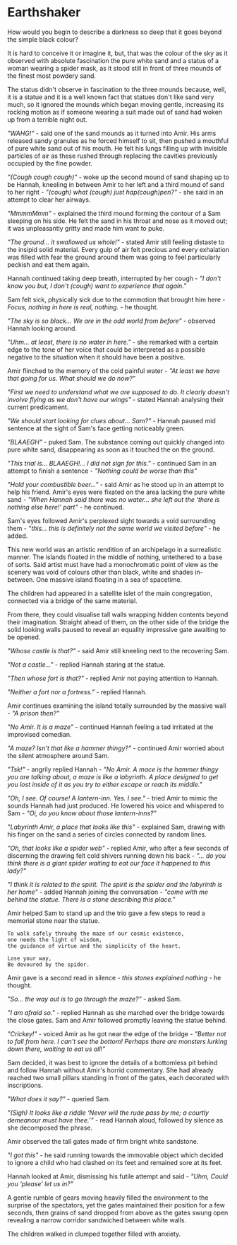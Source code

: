 # Earthshaker

How would you begin to describe a darkness so deep that it goes beyond the simple black colour?

It is hard to conceive it or imagine it, but, that was the colour of the sky as it observed with absolute fascination the pure white sand and a status of a woman wearing a spider mask, as it stood still in front of three mounds of the finest most powdery sand.

The status didn't observe in fascination to the three mounds because, well, it is a statue and it is a well known fact that statues don't like sand very much, so it ignored the mounds which began moving gentle, increasing its rocking motion as if someone wearing a suit made out of sand had woken up from a terrible night out.



*"WAHG!"* - said one of the sand mounds as it turned into Amir. His arms released sandy granules as he forced himself to sit, then pushed a mouthful of pure white sand out of his mouth. He felt his lungs filling up with invisible particles of air as these rushed through replacing the cavities previously occupied by the fine powder.

*"(Cough cough cough)"* - woke up the second mound of sand shaping up to be Hannah, kneeling in between Amir to her left and a third mound of sand to her right - *"(cough) what (cough) just hap(cough)pen?"* - she said in an attempt to clear her airways.

*"MmmmMmm"* - explained the third mound forming the contour of a Sam sleeping on his side. He felt the sand in his throat and nose as it moved out; it was unpleasantly gritty and made him want to puke.

*"The ground... it swallowed us whole!"* - stated Amir still feeling distaste to the insipid solid material. Every gulp of air felt precious and every exhalation was filled with fear the ground around them was going to feel particularly peckish and eat them again.

Hannah continued taking deep breath, interrupted by her cough - *"I don't know you but, I don't (cough) want to experience that again."*

Sam felt sick, physically sick due to the commotion that brought him here - *Focus, nothing in here is real, nothing.* - he thought.

*"The sky is so black... We are in the odd world from before"* - observed Hannah looking around.

*"Uhm... at least, there is no water in here."* - she remarked with a certain edge to the tone of her voice that could be interpreted as a possible negative to the situation when it should have been a positive. 

Amir flinched to the memory of the cold painful water - *"At least we have that going for us. What should we do now?"*

*"First we need to understand what we are supposed to do. It clearly doesn't involve flying as we don't have our wings"* - stated Hannah analysing their current predicament.

*"We should start looking for clues about... Sam?"* - Hannah paused mid sentence at the sight of Sam's face getting noticeably green.

*"BLAAEGH"* - puked Sam. The substance coming out quickly changed into pure white sand, disappearing as soon as it touched the on the ground.

*"This trial is... BLAAEGH!... I did not sign for this."* - continued Sam in an attempt to finish a sentence - *"Nothing could be worse than this"*

*"Hold your combustible beer..."* - said Amir as he stood up in an attempt to help his friend. Amir's eyes were fixated on the area lacking the pure white sand - *"When Hannah said there was no water... she left out the ‘there is nothing else here!’ part"* - he continued.



Sam's eyes followed Amir's perplexed sight towards a void surrounding them - *"this... this is definitely not the same world we visited before"* - he added.



This new world was an artistic rendition of an archipelago in a surrealistic manner. The islands floated in the middle of nothing, untethered to a base of sorts. Said artist must have had a monochromatic point of view as the scenery was void of colours other than black, white and shades in-between. One massive island floating in a sea of spacetime.

The children had appeared in a satellite islet of the main congregation, connected via a bridge of the same material.

From there, they could visualise tall walls wrapping hidden contents beyond their imagination. Straight ahead of them, on the other side of the bridge the solid looking walls paused to reveal an equality impressive gate awaiting to be opened.



*"Whose castle is that?"* - said Amir still kneeling next to the recovering Sam.

*"Not a castle..."* - replied Hannah staring at the statue.

*"Then whose fort is that?"* - replied Amir not paying attention to Hannah.

*"Neither a fort nor a fortress."* - replied Hannah.

Amir continues examining the island totally surrounded by the massive wall - *"A prison then?"*

*"No Amir. It is a maze"* - continued Hannah feeling a tad irritated at the improvised comedian.

*"A maze? Isn't that like a hammer thingy?"* - continued Amir worried about the silent atmosphere around Sam.

*"Tsk!"* - angrily replied Hannah - *"No Amir. A mace is the hammer thingy you are talking about, a maze is like a labyrinth. A place designed to get you lost inside of it as you try to either escape or reach its middle."*

*"Oh, I see. Of course! A lantern-inn. Yes. I see."* - tried Amir to mimic the sounds Hannah had just produced. He lowered his voice and whispered to Sam - *"Oi, do you know about those lantern-inns?"*

*"Labyrinth Amir, a place that looks like this"* - explained Sam, drawing with his finger on the sand a series of circles connected by random lines.

*"Oh, that looks like a spider web"* - replied Amir, who after a few seconds of discerning the drawing felt cold shivers running down his back - *"... do you think there is a giant spider waiting to eat our face it happened to this lady?"*

*"I think it is related to the spirit.  The spirit is the spider and the labyrinth is her home"* - added Hannah joining the conversation - *"come with me behind the statue. There is a stone describing this place."*



Amir helped Sam to stand up and the trio gave a few steps to read a memorial stone near the statue.



```
To walk safely throuhg the maze of our cosmic existence, 
one needs the light of wisdom, 
the guidance of virtue and the simplicity of the heart.

Lose your way,
Be devoured by the spider.
```



Amir gave is a second read in silence - *this stones explained nothing* - he thought.

*"So... the way out is to go through the maze?"* - asked Sam.

*"I am afraid so."* - replied Hannah as she marched over the bridge towards the close gates. Sam and Amir followed promptly leaving the statue behind.

*"Crickey!"* - voiced Amir as he got near the edge of the bridge - *"Better not to fall from here. I can't see the bottom! Perhaps there are monsters lurking down there, waiting to eat us all!"*

Sam decided, it was best to ignore the details of a bottomless pit behind and follow Hannah without Amir's horrid commentary. She had already reached two small pillars standing in front of the gates, each decorated with inscriptions.

*"What does it say?"* - queried Sam.

*"(Sigh) It looks like a riddle ‘Never will the rude pass by me; a courtly demeanour must have thee.’"* - read Hannah aloud, followed by silence as she decomposed the phrase.

Amir observed the tall gates made of firm bright white sandstone.

*"I got this"* - he said running towards the immovable object which decided to ignore a child who had clashed on its feet and remained sore at its feet.



Hannah looked at Amir, dismissing his futile attempt and said - *"Uhm, Could you ‘please’ let us in?"*

A gentle rumble of gears moving heavily filled the environment to the surprise of the spectators, yet the gates maintained their position for a few seconds, then grains of sand dropped from above as the gates swung open revealing a narrow corridor sandwiched between white walls.

The children walked in clumped together filled with anxiety. 